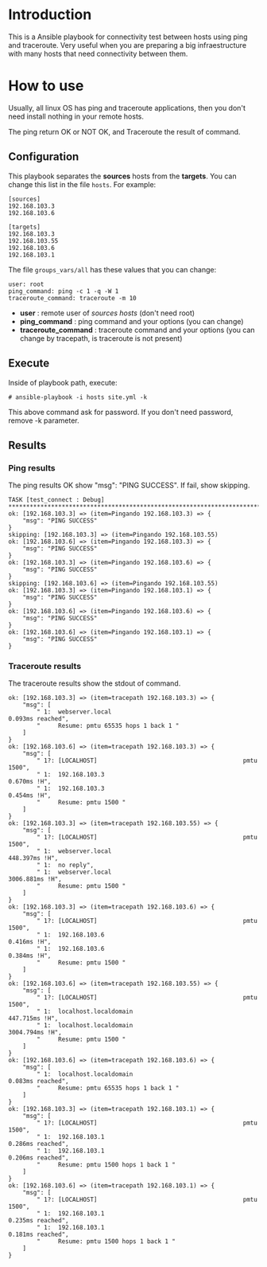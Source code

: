 # Introduction

This is a Ansible playbook for connectivity test between hosts using ping and traceroute. Very useful when you are preparing a big infraestructure with many hosts that need connectivity between them.

# How to use

Usually, all linux OS has ping and traceroute applications, then you don't need install nothing in your remote hosts.

The ping return OK or NOT OK, and Traceroute the result of command.

## Configuration

This playbook separates the **sources** hosts from the **targets**. You can change this list in the file `hosts`. For example:
```
[sources]
192.168.103.3
192.168.103.6

[targets]
192.168.103.3
192.168.103.55
192.168.103.6
192.168.103.1
```

The file `groups_vars/all` has these values that you can change:
```
user: root
ping_command: ping -c 1 -q -W 1 
traceroute_command: traceroute -m 10
```

- **user** : remote user of *sources hosts* (don't need root)
- **ping_command** : ping command and your options (you can change)
- **traceroute_command** : traceroute command and your options (you can change by tracepath, is traceroute is not present)


## Execute

Inside of playbook path, execute: 

```
# ansible-playbook -i hosts site.yml -k
```

This above command ask for password. If you don't need password, remove -k parameter.


## Results

### Ping results

The ping results OK show "msg": "PING SUCCESS". If fail, show skipping.

```
TASK [test_connect : Debug] ********************************************************************************************************************
ok: [192.168.103.3] => (item=Pingando 192.168.103.3) => {
    "msg": "PING SUCCESS"
}
skipping: [192.168.103.3] => (item=Pingando 192.168.103.55) 
ok: [192.168.103.6] => (item=Pingando 192.168.103.3) => {
    "msg": "PING SUCCESS"
}
ok: [192.168.103.3] => (item=Pingando 192.168.103.6) => {
    "msg": "PING SUCCESS"
}
skipping: [192.168.103.6] => (item=Pingando 192.168.103.55) 
ok: [192.168.103.3] => (item=Pingando 192.168.103.1) => {
    "msg": "PING SUCCESS"
}
ok: [192.168.103.6] => (item=Pingando 192.168.103.6) => {
    "msg": "PING SUCCESS"
}
ok: [192.168.103.6] => (item=Pingando 192.168.103.1) => {
    "msg": "PING SUCCESS"
}
```

### Traceroute results

The traceroute results show the stdout of command.

```
ok: [192.168.103.3] => (item=tracepath 192.168.103.3) => {
    "msg": [
        " 1:  webserver.local                                       0.093ms reached", 
        "     Resume: pmtu 65535 hops 1 back 1 "
    ]
}
ok: [192.168.103.6] => (item=tracepath 192.168.103.3) => {
    "msg": [
        " 1?: [LOCALHOST]                                         pmtu 1500", 
        " 1:  192.168.103.3                                         0.670ms !H", 
        " 1:  192.168.103.3                                         0.454ms !H", 
        "     Resume: pmtu 1500 "
    ]
}
ok: [192.168.103.3] => (item=tracepath 192.168.103.55) => {
    "msg": [
        " 1?: [LOCALHOST]                                         pmtu 1500", 
        " 1:  webserver.local                                     448.397ms !H", 
        " 1:  no reply", 
        " 1:  webserver.local                                     3006.881ms !H", 
        "     Resume: pmtu 1500 "
    ]
}
ok: [192.168.103.3] => (item=tracepath 192.168.103.6) => {
    "msg": [
        " 1?: [LOCALHOST]                                         pmtu 1500", 
        " 1:  192.168.103.6                                         0.416ms !H", 
        " 1:  192.168.103.6                                         0.384ms !H", 
        "     Resume: pmtu 1500 "
    ]
}
ok: [192.168.103.6] => (item=tracepath 192.168.103.55) => {
    "msg": [
        " 1?: [LOCALHOST]                                         pmtu 1500", 
        " 1:  localhost.localdomain                               447.715ms !H", 
        " 1:  localhost.localdomain                               3004.794ms !H", 
        "     Resume: pmtu 1500 "
    ]
}
ok: [192.168.103.6] => (item=tracepath 192.168.103.6) => {
    "msg": [
        " 1:  localhost.localdomain                                 0.083ms reached", 
        "     Resume: pmtu 65535 hops 1 back 1 "
    ]
}
ok: [192.168.103.3] => (item=tracepath 192.168.103.1) => {
    "msg": [
        " 1?: [LOCALHOST]                                         pmtu 1500", 
        " 1:  192.168.103.1                                         0.286ms reached", 
        " 1:  192.168.103.1                                         0.206ms reached", 
        "     Resume: pmtu 1500 hops 1 back 1 "
    ]
}
ok: [192.168.103.6] => (item=tracepath 192.168.103.1) => {
    "msg": [
        " 1?: [LOCALHOST]                                         pmtu 1500", 
        " 1:  192.168.103.1                                         0.235ms reached", 
        " 1:  192.168.103.1                                         0.181ms reached", 
        "     Resume: pmtu 1500 hops 1 back 1 "
    ]
}
```
